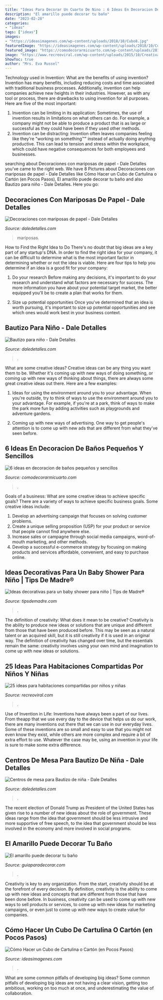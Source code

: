 ```yaml
---
title: "Ideas Para Decorar Un Cuarto De Nino : 6 Ideas En Decoracion De Baños Pequeños Y Sencillos"
description: "El amarillo puede decorar tu baño"
date: "2023-02-28"
categories:
- "ideas"
tags: ["ideas"]
images:
- "https://ideasimagenes.com/wp-content/uploads/2018/10/Cubo8.jpg"
featuredImage: "https://ideasimagenes.com/wp-content/uploads/2018/10/Cubo8.jpg"
featured_image: "https://comodecorarmicuarto.com/wp-content/uploads/2019/09/economica-decoracion-de-baños-pequeños-y-sencillos.jpg"
image: "https://www.recreoviral.com/wp-content/uploads/2015/10/Creativas-habitaciones-compartidas-por-niños-y-niñas-7.jpg"
ShowToc: true
author: "Mrs. Eva Russel"
---
```



Technology used in Invention: What are the benefits of using invention?
Invention has many benefits, including reducing costs and time associated with traditional business processes. Additionally, invention can help companies achieve new heights in their industries. However, as with any tool or process, there are drawbacks to using invention for all purposes. Here are five of the most important: 
1) Invention can be limiting in its application: Sometimes, the use of invention results in limitations on what others can do. For example, a company might not be able to produce a product that is as large or successful as they could have been if they used other methods. 
2) Invention can be distracting: Invention often leaves companies feeling like they're "working on something™" instead of actually doing anything productive. This can lead to tension and stress within the workplace, which could have negative consequences for both employees and businesses.

	

		
searching about Decoraciones con mariposas de papel - Dale Detalles you've came to the right web. We have 8 Pictures about Decoraciones con mariposas de papel - Dale Detalles like Cómo Hacer un Cubo de Cartulina o Cartón (en Pocos Pasos), El amarillo puede decorar tu baño and also Bautizo para niño - Dale Detalles. Here you go:
		
    
## Decoraciones Con Mariposas De Papel - Dale Detalles

<img loading=lazy src="https://i1.wp.com/www.daledetalles.com/wp-content/uploads/2017/08/mariposas-de-papel-colage20.jpg?resize=696%2C928" onerror="this.onerror=null;this.src='https://tse4.mm.bing.net/th?id=OIP.lYSsUIOHx5iBRuQHgDGqAwHaJ4&amp;pid=15.1';" alt="Decoraciones con mariposas de papel - Dale Detalles">

_Source: daledetalles.com_

>mariposas. 

	

How to Find the Right Idea to Do
There's no doubt that big ideas are a key part of any startup's DNA. In order to find the right idea for your company, it can be difficult to determine what is the most important factor in determining whether or not the idea is viable. Here are four tips to help you determine if an idea is a good fit for your company:
1. Do your research
 Before making any decisions, it's important to do your research and understand what factors are necessary for success. The more information you have about your potential target market, the better equipped you'll be to create a plan that works for them.

2. Size up potential opportunities
Once you've determined that an idea is worth pursuing, it's important to size up potential opportunities and see which ones would work best in your business context.

    
## Bautizo Para Niño - Dale Detalles

<img loading=lazy src="https://i0.wp.com/www.daledetalles.com/wp-content/uploads/2016/02/10-5.jpg" onerror="this.onerror=null;this.src='https://tse3.mm.bing.net/th?id=OIP.iAcaEuOZXRK0_ZRRPvy-tAHaE5&amp;pid=15.1';" alt="Bautizo para niño - Dale Detalles">

_Source: daledetalles.com_

>. 

	

What are some creative ideas?
Creative ideas can be any thing you want them to be. Whether it's coming up with new ways of doing something, or coming up with new ways of thinking about things, there are always some great creative ideas out there. Here are a few examples: 
1. Ideas for using the environment around you to your advantage. When you're outside, try to think of ways to use the environment around you to your advantage. For example, if you're at a park, think of ways to make the park more fun by adding activities such as playgrounds and adventure gardens. 

2. Coming up with new ways of advertising. One way to get people's attention is to come up with new ads that are different from what they've seen before.

    
## 6 Ideas En Decoracion De Baños Pequeños Y Sencillos

<img loading=lazy src="https://comodecorarmicuarto.com/wp-content/uploads/2019/09/economica-decoracion-de-baños-pequeños-y-sencillos.jpg" onerror="this.onerror=null;this.src='https://tse4.mm.bing.net/th?id=OIP.OOGfl4S6A4BadS9BAxsGJgAAAA&amp;pid=15.1';" alt="6 ideas en decoracion de baños pequeños y sencillos">

_Source: comodecorarmicuarto.com_

>. 

	

Goals of a business: What are some creative ideas to achieve specific goals?
There are a variety of ways to achieve specific business goals. Some creative ideas include:
1. Develop an advertising campaign that focuses on solving customer problems.
2. Create a unique selling proposition (USP) for your product or service that people cannot find anywhere else.
3. Increase sales or campagne through social media campaigns, word-of-mouth marketing, and other methods. 
4. Develop a successful e-commerce strategy by focusing on making products and services affordable, convenient, and easy to purchase online.

    
## Ideas Decorativas Para Un Baby Shower Para Niño | Tips De Madre®

<img loading=lazy src="https://tipsdemadre.com/wp-content/uploads/2015/08/decoracion-baby-shower-nino.jpg" onerror="this.onerror=null;this.src='https://tse4.mm.bing.net/th?id=OIP.aG_ADwNkl5pMdapeyTTfEQHaLI&amp;pid=15.1';" alt="Ideas decorativas para un baby shower para niño | Tips de Madre®">

_Source: tipsdemadre.com_

>. 

	

The definition of creativity: What does it mean to be creative?
Creativity is the ability to produce new ideas or solutions that are unique and different from those that have been produced before. This may be seen as a natural talent or an acquired skill, but it is still creativity if it is used in an original way. The definition of creativity has changed over time, but the essentials remain the same: creativity involves using your own mind and imagination to come up with new ideas or solutions.

    
## 25 Ideas Para Habitaciones Compartidas Por Niños Y Niñas

<img loading=lazy src="https://www.recreoviral.com/wp-content/uploads/2015/10/Creativas-habitaciones-compartidas-por-niños-y-niñas-7.jpg" onerror="this.onerror=null;this.src='https://tse1.mm.bing.net/th?id=OIP.mXZ4BFplnJZSrfeDIgdi1AHaGC&amp;pid=15.1';" alt="25 ideas para habitaciones compartidas por niños y niñas">

_Source: recreoviral.com_

>. 

	

Use of Invention in Life:
Inventions have always been a part of our lives. From theapp that we use every day to the device that helps us do our work, there are many inventions out there that we can use in our everyday lives. Some of these inventions are so small and easy to use that you might not even know they exist, while others are more complex and require a bit of extra effort to use. Whatever the case may be, using an invention in your life is sure to make some extra difference.

    
## Centros De Mesa Para Bautizo De Niña - Dale Detalles

<img loading=lazy src="https://i1.wp.com/www.daledetalles.com/wp-content/uploads/2016/07/centro-de-mesa-para-bautizo5.jpg" onerror="this.onerror=null;this.src='https://tse1.mm.bing.net/th?id=OIP.M8QYSI2N1za1UFlloKAImgHaJ4&amp;pid=15.1';" alt="Centros de mesa para Bautizo de niña - Dale Detalles">

_Source: daledetalles.com_

>. 

	

The recent election of Donald Trump as President of the United States has given rise to a number of new ideas about the role of government. These ideas range from the idea that government should be less intrusive and more supportive of free speech, to the idea that government should be less involved in the economy and more involved in social programs.

    
## El Amarillo Puede Decorar Tu Baño

<img loading=lazy src="http://www.guiaparadecorar.com/wp-content/uploads/2014/04/amarillo-bano-7.jpg" onerror="this.onerror=null;this.src='https://tse4.mm.bing.net/th?id=OIP.2DOCbIqS87W_sHnsrxJZ0wHaKF&amp;pid=15.1';" alt="El amarillo puede decorar tu baño">

_Source: guiaparadecorar.com_

>. 

	

Creativity is key to any organization. From the start, creativity should be at the forefront of every decision. By definition, creativity is the ability to come up with new ideas and concepts that are different from those that have been done before. In business, creativity can be used to come up with new ways to sell products or services, to come up with new ideas for marketing campaigns, or even just to come up with new ways to create value for companies.

    
## Cómo Hacer Un Cubo De Cartulina O Cartón (en Pocos Pasos)

<img loading=lazy src="https://ideasimagenes.com/wp-content/uploads/2018/10/Cubo8.jpg" onerror="this.onerror=null;this.src='https://tse2.mm.bing.net/th?id=OIP.XjlryHNZ7XGai-6W7eiT0wHaJ4&amp;pid=15.1';" alt="Cómo Hacer un Cubo de Cartulina o Cartón (en Pocos Pasos)">

_Source: ideasimagenes.com_

>. 

	

What are some common pitfalls of developing big ideas?
Some common pitfalls of developing big ideas are not having a clear vision, getting too ambitious, working on too much at once, and underestimating the value of collaboration.

